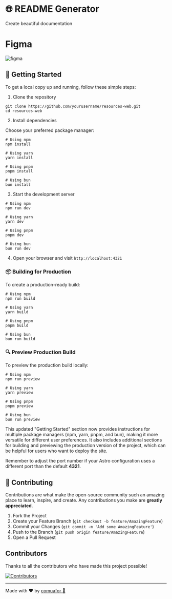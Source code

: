 # 🌐 README Generator

Create beautiful documentation

# Figma

![figma](<https://www.figma.com/design/qmss3J3uMoS3mI0H9MA5n9/Comuafor-1-(Copy)?node-id=4527-354&t=UOOCWM5vUZs0MFbb-1>)

## 🚀 Getting Started

To get a local copy up and running, follow these simple steps:

1. Clone the repository

```shellscript
git clone https://github.com/yourusername/resources-web.git
cd resources-web
```

2. Install dependencies

Choose your preferred package manager:

```shellscript
# Using npm
npm install

# Using yarn
yarn install

# Using pnpm
pnpm install

# Using bun
bun install
```

3. Start the development server

```shellscript
# Using npm
npm run dev

# Using yarn
yarn dev

# Using pnpm
pnpm dev

# Using bun
bun run dev
```

4. Open your browser and visit `http://localhost:4321`

### 📦 Building for Production

To create a production-ready build:

```shellscript
# Using npm
npm run build

# Using yarn
yarn build

# Using pnpm
pnpm build

# Using bun
bun run build
```

### 🔍 Preview Production Build

To preview the production build locally:

```shellscript
# Using npm
npm run preview

# Using yarn
yarn preview

# Using pnpm
pnpm preview

# Using bun
bun run preview
```

This updated "Getting Started" section now provides instructions for multiple package managers (npm, yarn, pnpm, and bun), making it more versatile for different user preferences. It also includes additional sections for building and previewing the production version of the project, which can be helpful for users who want to deploy the site.

Remember to adjust the port number if your Astro configuration uses a different port than the default **4321**.

## 🤝 Contributing

Contributions are what make the open-source community such an amazing place to learn, inspire, and create. Any contributions you make are **greatly appreciated**.

1. Fork the Project
2. Create your Feature Branch (`git checkout -b feature/AmazingFeature`)
3. Commit your Changes (`git commit -m 'Add some AmazingFeature'`)
4. Push to the Branch (`git push origin feature/AmazingFeature`)
5. Open a Pull Request

## Contributors

Thanks to all the contributors who have made this project possible!

[![Contributors](https://contrib.rocks/image?repo=afordigital/palette-generator)](https://github.com/afordigital/palette-generator/graphs/contributors)

---

Made with ❤️ by [comuafor 🐀](https://discord.com/invite/comuafor)
